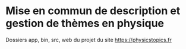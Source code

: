 # Mise en commun de description et gestion de thèmes en physique
Dossiers app, bin, src, web du projet du site https://physicstopics.fr
